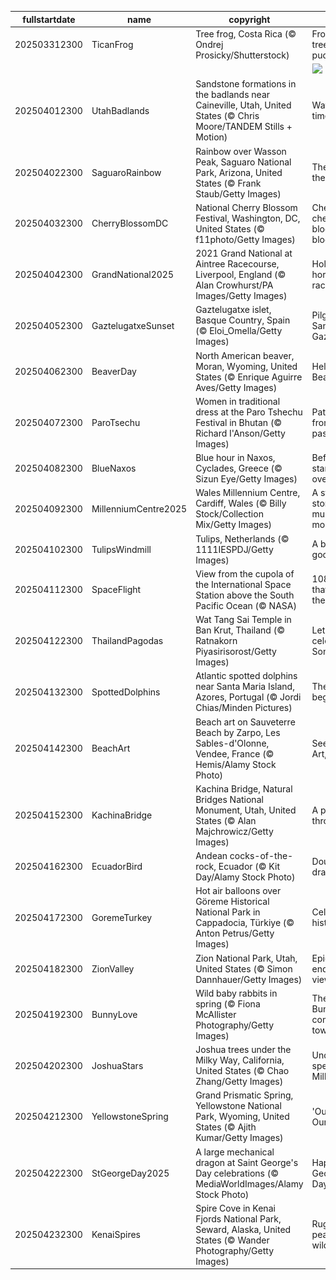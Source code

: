 |fullstartdate|name|copyright|title|image|
|--|--|--|--|--|
202503312300|TicanFrog|Tree frog, Costa Rica (© Ondrej Prosicky/Shutterstock)|From treetops to puddles|![](/en-GB/2025/04/202503312300TicanFrog.jpg)|
||||![](/en-GB/2025/04/.jpg)|
202504012300|UtahBadlands|Sandstone formations in the badlands near Caineville, Utah, United States (© Chris Moore/TANDEM Stills + Motion)|Waves of time|![](/en-GB/2025/04/202504012300UtahBadlands.jpg)|
202504022300|SaguaroRainbow|Rainbow over Wasson Peak, Saguaro National Park, Arizona, United States (© Frank Staub/Getty Images)|The sky is the limit|![](/en-GB/2025/04/202504022300SaguaroRainbow.jpg)|
202504032300|CherryBlossomDC|National Cherry Blossom Festival, Washington, DC, United States (© f11photo/Getty Images)|Cherry, cherry, bloom, bloom|![](/en-GB/2025/04/202504032300CherryBlossomDC.jpg)|
202504042300|GrandNational2025|2021 Grand National at Aintree Racecourse, Liverpool, England (© Alan Crowhurst/PA Images/Getty Images)|Hold your horses—it's race time!|![](/en-GB/2025/04/202504042300GrandNational2025.jpg)|
202504052300|GaztelugatxeSunset|Gaztelugatxe islet, Basque Country, Spain (© Eloi_Omella/Getty Images)|Pilgrimage to San Juan de Gaztelugatxe|![](/en-GB/2025/04/202504052300GaztelugatxeSunset.jpg)|
202504062300|BeaverDay|North American beaver, Moran, Wyoming, United States (© Enrique Aguirre Aves/Getty Images)|Hello Mr. Beaver!|![](/en-GB/2025/04/202504062300BeaverDay.jpg)|
202504072300|ParoTsechu|Women in traditional dress at the Paro Tshechu Festival in Bhutan (© Richard I'Anson/Getty Images)|Patterns from the past|![](/en-GB/2025/04/202504072300ParoTsechu.jpg)|
202504082300|BlueNaxos|Blue hour in Naxos, Cyclades, Greece (© Sizun Eye/Getty Images)|Before the stars take over|![](/en-GB/2025/04/202504082300BlueNaxos.jpg)|
202504092300|MillenniumCentre2025|Wales Millennium Centre, Cardiff, Wales (© Billy Stock/Collection Mix/Getty Images)|A stage for stories, music and more|![](/en-GB/2025/04/202504092300MillenniumCentre2025.jpg)|
202504102300|TulipsWindmill|Tulips, Netherlands (© 1111IESPDJ/Getty Images)|A blooming good time|![](/en-GB/2025/04/202504102300TulipsWindmill.jpg)|
202504112300|SpaceFlight|View from the cupola of the International Space Station above the South Pacific Ocean (© NASA)|108 minutes that changed the world|![](/en-GB/2025/04/202504112300SpaceFlight.jpg)|
202504122300|ThailandPagodas|Wat Tang Sai Temple in Ban Krut, Thailand (© Ratnakorn Piyasirisorost/Getty Images)|Let's celebrate Songkran!|![](/en-GB/2025/04/202504122300ThailandPagodas.jpg)|
202504132300|SpottedDolphins|Atlantic spotted dolphins near Santa Maria Island, Azores, Portugal (© Jordi Chias/Minden Pictures)|The chase begins!|![](/en-GB/2025/04/202504132300SpottedDolphins.jpg)|
202504142300|BeachArt|Beach art on Sauveterre Beach by Zarpo, Les Sables-d'Olonne, Vendee, France (© Hemis/Alamy Stock Photo)|See Art, Do Art, Be Art|![](/en-GB/2025/04/202504142300BeachArt.jpg)|
202504152300|KachinaBridge|Kachina Bridge, Natural Bridges National Monument, Utah, United States (© Alan Majchrowicz/Getty Images)|A passage through time|![](/en-GB/2025/04/202504152300KachinaBridge.jpg)|
202504162300|EcuadorBird|Andean cocks-of-the-rock, Ecuador (© Kit Day/Alamy Stock Photo)|Double the drama|![](/en-GB/2025/04/202504162300EcuadorBird.jpg)|
202504172300|GoremeTurkey|Hot air balloons over Göreme Historical National Park in Cappadocia, Türkiye (© Anton Petrus/Getty Images)|Celebrating history|![](/en-GB/2025/04/202504172300GoremeTurkey.jpg)|
202504182300|ZionValley|Zion National Park, Utah, United States (© Simon Dannhauer/Getty Images)|Epic trails, endless views|![](/en-GB/2025/04/202504182300ZionValley.jpg)|
202504192300|BunnyLove|Wild baby rabbits in spring (© Fiona McAllister Photography/Getty Images)|The Easter Bunny is coming to town|![](/en-GB/2025/04/202504192300BunnyLove.jpg)|
202504202300|JoshuaStars|Joshua trees under the Milky Way, California, United States (© Chao Zhang/Getty Images)|Under the spell of the Milky Way|![](/en-GB/2025/04/202504202300JoshuaStars.jpg)|
202504212300|YellowstoneSpring|Grand Prismatic Spring, Yellowstone National Park, Wyoming, United States (© Ajith Kumar/Getty Images)|'Our Power, Our Planet'|![](/en-GB/2025/04/202504212300YellowstoneSpring.jpg)|
202504222300|StGeorgeDay2025|A large mechanical dragon at Saint George's Day celebrations (© MediaWorldImages/Alamy Stock Photo)|Happy Saint George's Day!|![](/en-GB/2025/04/202504222300StGeorgeDay2025.jpg)|
202504232300|KenaiSpires|Spire Cove in Kenai Fjords National Park, Seward, Alaska, United States (© Wander Photography/Getty Images)|Rugged peaks and wild waters|![](/en-GB/2025/04/202504232300KenaiSpires.jpg)|
